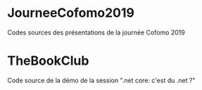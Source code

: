 # JourneeCofomo2019
Codes sources des présentations de la journée Cofomo 2019

# TheBookClub
Code source de la démo de la session ".net core: c'est du .net ?"
